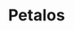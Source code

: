 ---
title: Petalos
date: 
draft: false

# descripcion
description : Aro pasante de plata con marquesitas. 

materials: Plata 925

color: Plateado

dimensions: 0,9 cm

code: 01-02-0296

type: "Aros"

categories: []

price: $3.710,00

price_eftvo: $3.150,00

# Images
# first image will be shown in the product page
images:
  # - image: "images/path_to_image"
  # La ubicacion de las imagenes es imagenes/Aros/Aros.Marquesita/01-02-0296-petalos
  - image: "./images/aros/marquesita/01-02-0296-petalos_a.jpeg"
  - image: "./images/aros/marquesita/01-02-0296-petalos_b.jpeg"
---